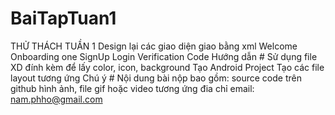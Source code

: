 # BaiTapTuan1
THỬ THÁCH TUẦN 1 Design lại các giao diện giao bằng xml Welcome Onboarding one SignUp Login Verification Code Hướng dẫn # Sử dụng file XD đính kèm để lấy color, icon, background Tạo Android Project Tạo các file layout tương ứng Chú ý # Nội dung bài nộp bao gồm: source code trên github hình ảnh, file gif hoặc video tương ứng đia chỉ email: nam.phho@gmail.com
